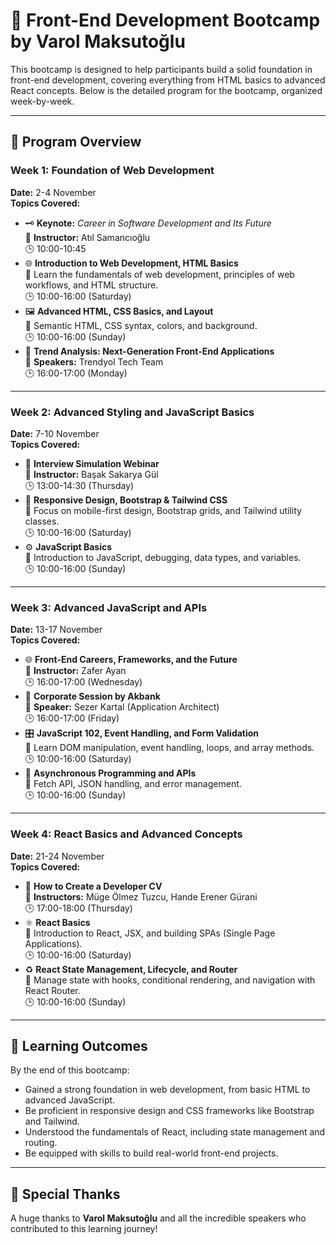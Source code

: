 # 🌟 Front-End Development Bootcamp by Varol Maksutoğlu  

This bootcamp is designed to help participants build a solid foundation in front-end development, covering everything from HTML basics to advanced React concepts. Below is the detailed program for the bootcamp, organized week-by-week. 

---

## 📅 Program Overview

### Week 1: Foundation of Web Development  
**Date:** 2-4 November  
**Topics Covered:**  
- 🗝️ **Keynote:** *Career in Software Development and Its Future*  
  📍 **Instructor:** Atıl Samancıoğlu  
  🕒 10:00-10:45  
- 🌐 **Introduction to Web Development, HTML Basics**  
  📍 Learn the fundamentals of web development, principles of web workflows, and HTML structure.  
  🕒 10:00-16:00 (Saturday)  
- 🖼️ **Advanced HTML, CSS Basics, and Layout**  
  📍 Semantic HTML, CSS syntax, colors, and background.  
  🕒 10:00-16:00 (Sunday)  
- 💼 **Trend Analysis: Next-Generation Front-End Applications**  
  📍 **Speakers:** Trendyol Tech Team  
  🕒 16:00-17:00 (Monday)  

---

### Week 2: Advanced Styling and JavaScript Basics  
**Date:** 7-10 November  
**Topics Covered:**  
- 🎥 **Interview Simulation Webinar**  
  📍 **Instructor:** Başak Sakarya Gül  
  🕒 13:00-14:30 (Thursday)  
- 📱 **Responsive Design, Bootstrap & Tailwind CSS**  
  📍 Focus on mobile-first design, Bootstrap grids, and Tailwind utility classes.  
  🕒 10:00-16:00 (Saturday)  
- ⚙️ **JavaScript Basics**  
  📍 Introduction to JavaScript, debugging, data types, and variables.  
  🕒 10:00-16:00 (Sunday)  

---

### Week 3: Advanced JavaScript and APIs  
**Date:** 13-17 November  
**Topics Covered:**  
- 🌐 **Front-End Careers, Frameworks, and the Future**  
  📍 **Instructor:** Zafer Ayan  
  🕒 16:00-17:00 (Wednesday)  
- 🏢 **Corporate Session by Akbank**  
  📍 **Speaker:** Sezer Kartal (Application Architect)  
  🕒 16:00-17:00 (Friday)  
- 🎛️ **JavaScript 102, Event Handling, and Form Validation**  
  📍 Learn DOM manipulation, event handling, loops, and array methods.  
  🕒 10:00-16:00 (Saturday)  
- 🔄 **Asynchronous Programming and APIs**  
  📍 Fetch API, JSON handling, and error management.  
  🕒 10:00-16:00 (Sunday)  

---

### Week 4: React Basics and Advanced Concepts  
**Date:** 21-24 November  
**Topics Covered:**  
- 📄 **How to Create a Developer CV**  
  📍 **Instructors:** Müge Ölmez Tuzcu, Hande Erener Gürani  
  🕒 17:00-18:00 (Thursday)  
- ⚛️ **React Basics**  
  📍 Introduction to React, JSX, and building SPAs (Single Page Applications).  
  🕒 10:00-16:00 (Saturday)  
- ♻️ **React State Management, Lifecycle, and Router**  
  📍 Manage state with hooks, conditional rendering, and navigation with React Router.  
  🕒 10:00-16:00 (Sunday)  

---

## 🎯 Learning Outcomes  

By the end of this bootcamp:  
- Gained a strong foundation in web development, from basic HTML to advanced JavaScript.  
- Be proficient in responsive design and CSS frameworks like Bootstrap and Tailwind.  
- Understood the fundamentals of React, including state management and routing.  
- Be equipped with skills to build real-world front-end projects.  

---

## 🙌 Special Thanks  

A huge thanks to **Varol Maksutoğlu** and all the incredible speakers who contributed to this learning journey!  
